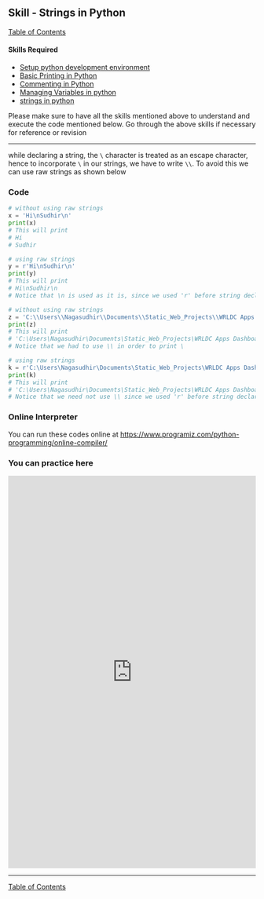 
## Skill - Strings in Python
[Table of Contents](https://nagasudhir.blogspot.com/2020/04/taming-python-table-of-contents.html)

#### Skills Required
* [Setup python development environment](https://nagasudhir.blogspot.com/2020/04/setup-python-development-environment_14.html)
* [Basic Printing in Python](https://nagasudhir.blogspot.com/2020/04/basic-printing-in-python.html)
* [Commenting in Python](https://nagasudhir.blogspot.com/2020/04/comments-in-python.html)
* [Managing Variables in python](https://nagasudhir.blogspot.com/2020/04/managing-variables-in-python.html)
* [strings in python](https://nagasudhir.blogspot.com/2020/04/strings-in-python.html)

Please make sure to have all the skills mentioned above to understand and execute the code mentioned below. Go through the above skills if necessary for reference or revision
<hr/>

while declaring a string, the `\` character is treated as an escape character, hence to incorporate `\` in our strings, we have to write `\\`. 
To avoid this we can use raw strings as shown below

### Code
```python
# without using raw strings
x = 'Hi\nSudhir\n'
print(x)
# This will print
# Hi
# Sudhir

# using raw strings
y = r'Hi\nSudhir\n'
print(y)
# This will print
# Hi\nSudhir\n
# Notice that \n is used as it is, since we used 'r' before string declaration

# without using raw strings
z = 'C:\\Users\\Nagasudhir\\Documents\\Static_Web_Projects\\WRLDC Apps Dashboard'
print(z)
# This will print
# 'C:\Users\Nagasudhir\Documents\Static_Web_Projects\WRLDC Apps Dashboard'
# Notice that we had to use \\ in order to print \

# using raw strings
k = r'C:\Users\Nagasudhir\Documents\Static_Web_Projects\WRLDC Apps Dashboard'
print(k)
# This will print
# 'C:\Users\Nagasudhir\Documents\Static_Web_Projects\WRLDC Apps Dashboard'
# Notice that we need not use \\ since we used 'r' before string declaration

```

### Online Interpreter
You can run these codes online at https://www.programiz.com/python-programming/online-compiler/

### You can practice here
<iframe height="800px" width="100%" src="https://repl.it/repls/TediousComplexClick?lite=true" scrolling="no" frameborder="no" allowtransparency="true" allowfullscreen="true" sandbox="allow-forms allow-pointer-lock allow-popups allow-same-origin allow-scripts allow-modals"></iframe>

<hr/>

[Table of Contents](https://nagasudhir.blogspot.com/2020/04/taming-python-table-of-contents.html)
<!--stackedit_data:
eyJoaXN0b3J5IjpbLTEyMzYxOTkxNF19
-->